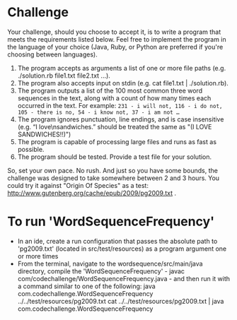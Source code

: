 # Challenge

Your challenge, should you choose to accept it, is to write a program that meets the requirements listed below. Feel free to implement the program in the language of your choice (Java, Ruby, or Python are preferred if you're choosing between languages).

1. The program accepts as arguments a list of one or more file paths (e.g. ./solution.rb file1.txt file2.txt ...). 
2. The program also accepts input on stdin (e.g. cat file1.txt | ./solution.rb). 
3. The program outputs a list of the 100 most common three word sequences in the text, along with a count of how many times each occurred in the text. For example: `231 - i will not, 116 - i do not, 105 - there is no, 54 - i know not, 37 - i am not …`
4. The program ignores punctuation, line endings, and is case insensitive (e.g. “I love\nsandwiches.” should be treated the same as "(I LOVE SANDWICHES!!)") 
5. The program is capable of processing large files and runs as fast as possible. 
6. The program should be tested. Provide a test file for your solution.

So, set your own pace. No rush. And just so you have some bounds, the challenge was designed to take somewhere between 2 and 3 hours. You could try it against "Origin Of Species" as a test: http://www.gutenberg.org/cache/epub/2009/pg2009.txt .


# To run 'WordSequenceFrequency'
 - In an ide, create a run configuration that passes the absolute path to 'pg2009.txt' (located in src/test/resources) as a program argument one or more times
 - From the terminal, navigate to the wordsequence/src/main/java directory, compile the 'WordSequenceFrequency' - javac com/codechallenge/WordSequenceFrequency.java - and then run it with a command similar to one of the following:
   java com.codechallenge.WordSequenceFrequency ../../test/resources/pg2009.txt
   cat ../../test/resources/pg2009.txt | java com.codechallenge.WordSequenceFrequency

